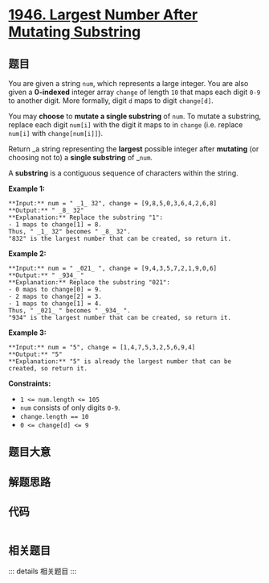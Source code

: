 # [1946. Largest Number After Mutating Substring](https://leetcode.com/problems/largest-number-after-mutating-substring)

## 题目

You are given a string `num`, which represents a large integer. You are also
given a **0-indexed** integer array `change` of length `10` that maps each
digit `0-9` to another digit. More formally, digit `d` maps to digit
`change[d]`.

You may **choose** to **mutate a single substring** of `num`. To mutate a
substring, replace each digit `num[i]` with the digit it maps to in `change`
(i.e. replace `num[i]` with `change[num[i]]`).

Return _a string representing the **largest** possible integer after
**mutating** (or choosing not to) a **single substring** of _`num`.

A **substring** is a contiguous sequence of characters within the string.



**Example 1:**

    
    
    **Input:** num = " _1_ 32", change = [9,8,5,0,3,6,4,2,6,8]
    **Output:** " _8_ 32"
    **Explanation:** Replace the substring "1":
    - 1 maps to change[1] = 8.
    Thus, " _1_ 32" becomes " _8_ 32".
    "832" is the largest number that can be created, so return it.
    

**Example 2:**

    
    
    **Input:** num = " _021_ ", change = [9,4,3,5,7,2,1,9,0,6]
    **Output:** " _934_ "
    **Explanation:** Replace the substring "021":
    - 0 maps to change[0] = 9.
    - 2 maps to change[2] = 3.
    - 1 maps to change[1] = 4.
    Thus, " _021_ " becomes " _934_ ".
    "934" is the largest number that can be created, so return it.
    

**Example 3:**

    
    
    **Input:** num = "5", change = [1,4,7,5,3,2,5,6,9,4]
    **Output:** "5"
    **Explanation:** "5" is already the largest number that can be created, so return it.
    



**Constraints:**

  * `1 <= num.length <= 105`
  * `num` consists of only digits `0-9`.
  * `change.length == 10`
  * `0 <= change[d] <= 9`


## 题目大意

## 解题思路

## 代码

```javascript

```

## 相关题目

::: details 相关题目
:::
